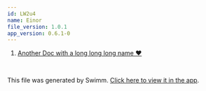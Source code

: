 ```yaml
---
id: LW2u4
name: Einor
file_version: 1.0.1
app_version: 0.6.1-0
---
```


<!-- Steps - Do not remove this comment --> 
1. [Another Doc with a long long long name ❤️](another-doc-with-a-long-long-long-name.9yzmm5UcTxNYLjrG8XAF.sw.md) 


<br/>

This file was generated by Swimm. [Click here to view it in the app](http://localhost:5000/#/repos/Z2l0aHViJTNBJTNBc3ItZXh0ZW5zaW9uJTNBJTNBZG91ZWs=/docs/LW2u4).